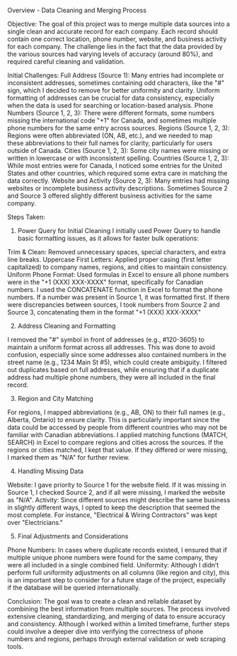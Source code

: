 Overview - Data Cleaning and Merging Process

Objective:
The goal of this project was to merge multiple data sources into a single clean and accurate record for each company. Each record should contain one correct location, phone number, website, and business activity for each company. The challenge lies in the fact that the data provided by the various sources had varying levels of accuracy (around 80%), and required careful cleaning and validation.

Initial Challenges:
Full Address (Source 1): Many entries had incomplete or inconsistent addresses, sometimes containing odd characters, like the "#" sign, which I decided to remove for better uniformity and clarity. Uniform formatting of addresses can be crucial for data consistency, especially when the data is used for searching or location-based analysis.
Phone Numbers (Source 1, 2, 3): There were different formats, some numbers missing the international code "+1" for Canada, and sometimes multiple phone numbers for the same entry across sources.
Regions (Source 1, 2, 3): Regions were often abbreviated (ON, AB, etc.), and we needed to map these abbreviations to their full names for clarity, particularly for users outside of Canada.
Cities (Source 1, 2, 3): Some city names were missing or written in lowercase or with inconsistent spelling.
Countries (Source 1, 2, 3): While most entries were for Canada, I noticed some entries for the United States and other countries, which required some extra care in matching the data correctly.
Website and Activity (Source 2, 3): Many entries had missing websites or incomplete business activity descriptions. Sometimes Source 2 and Source 3 offered slightly different business activities for the same company.

Steps Taken:

1. Power Query for Initial Cleaning
I initially used Power Query to handle basic formatting issues, as it allows for faster bulk operations:

Trim & Clean: Removed unnecessary spaces, special characters, and extra line breaks.
Uppercase First Letters: Applied proper casing (first letter capitalized) to company names, regions, and cities to maintain consistency.
Uniform Phone Format: Used formulas in Excel to ensure all phone numbers were in the "+1 (XXX) XXX-XXXX" format, specifically for Canadian numbers.
I used the CONCATENATE function in Excel to format the phone numbers. If a number was present in Source 1, it was formatted first. If there were discrepancies between sources, I took numbers from Source 2 and Source 3, concatenating them in the format "+1 (XXX) XXX-XXXX"

2. Address Cleaning and Formatting
   
I removed the "#" symbol in front of addresses (e.g., #120-3605) to maintain a uniform format across all addresses. This was done to avoid confusion, especially since some addresses also contained numbers in the street name (e.g., 1234 Main St #5), which could create ambiguity.
I filtered out duplicates based on full addresses, while ensuring that if a duplicate address had multiple phone numbers, they were all included in the final record.

3. Region and City Matching
   
For regions, I mapped abbreviations (e.g., AB, ON) to their full names (e.g., Alberta, Ontario) to ensure clarity. This is particularly important since the data could be accessed by people from different countries who may not be familiar with Canadian abbreviations.
I applied matching functions (MATCH, SEARCH) in Excel to compare regions and cities across the sources. If the regions or cities matched, I kept that value. If they differed or were missing, I marked them as "N/A" for further review.

4. Handling Missing Data
   
Website: I gave priority to Source 1 for the website field. If it was missing in Source 1, I checked Source 2, and if all were missing, I marked the website as "N/A".
Activity: Since different sources might describe the same business in slightly different ways, I opted to keep the description that seemed the most complete. For instance, "Electrical & Wiring Contractors" was kept over "Electricians."

5. Final Adjustments and Considerations
   
Phone Numbers: In cases where duplicate records existed, I ensured that if multiple unique phone numbers were found for the same company, they were all included in a single combined field.
Uniformity: Although I didn’t perform full uniformity adjustments on all columns (like region and city), this is an important step to consider for a future stage of the project, especially if the database will be queried internationally.

Conclusion:
The goal was to create a clean and reliable dataset by combining the best information from multiple sources. The process involved extensive cleaning, standardizing, and merging of data to ensure accuracy and consistency. Although I worked within a limited timeframe, further steps could involve a deeper dive into verifying the correctness of phone numbers and regions, perhaps through external validation or web scraping tools.

